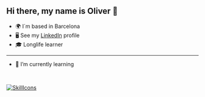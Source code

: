 ## Hi there, my name is Oliver 👋

<!--### Junior Java developer-->

* 🌍 I´m based in Barcelona
* 🖥 See my [LinkedIn](https://www.linkedin.com/in/oliver-garniu/) profile
* 🎓 Longlife learner

<!--
[comment]: <> (* 📫 You can reach me at [oliver.garniu@gmail.com](mailto:oliver.garniu@gmail.com))
-->
__________________________________________________________________________________

* 🌱 I’m currently learning 
</br>

[![SkillIcons](https://skillicons.dev/icons?i=java,idea,vscode,eclipse,git,github,spring,gradle,maven,heroku,hibernate,mysql,mongodb,postgres,postman,docker,discord,md&perline=6)](https://skillicons.dev)


<!--
[![Apple](https://img.shields.io/badge/iOS-999999?style=for-the-badge&logo=apple&logoColor=white&labelColor=101010)]()
[![Swift](https://img.shields.io/badge/Swift-FA7343?style=for-the-badge&logo=swift&logoColor=white&labelColor=101010)]()
[![Xcode](https://img.shields.io/badge/Xcode-1575F9?style=for-the-badge&logo=xcode&logoColor=white&labelColor=101010)]()
</br>
[![Android](https://img.shields.io/badge/Android-3DDC84?style=for-the-badge&logo=android&logoColor=white&labelColor=101010)]()
[![Kotlin](https://img.shields.io/badge/Kotlin-0095D5?style=for-the-badge&logo=kotlin&logoColor=white&labelColor=101010)]()
[![Android_Studio](https://img.shields.io/badge/Android_Studio-3DDC84?style=for-the-badge&logo=android-studio&logoColor=white&labelColor=101010)]()
</br>
[![Python](https://img.shields.io/badge/Python-yellow?style=for-the-badge&logo=python&logoColor=white&labelColor=101010)]()
[![Java](https://img.shields.io/badge/Java-007396?style=for-the-badge&logo=java&logoColor=white&labelColor=101010)]()
[![JavaScript](https://img.shields.io/badge/JavaScript-F7DF1E?style=for-the-badge&logo=javascript&logoColor=white&labelColor=101010)]()
[![AWS](https://img.shields.io/badge/AWS-232F3E?style=for-the-badge&logo=amazon-aws&logoColor=white&labelColor=101010)]()
[![Google_Cloud](https://img.shields.io/badge/Google_Cloud-4285F4?style=for-the-badge&logo=googlecloud&logoColor=white&labelColor=101010)]()
</br>
[![Firebase](https://img.shields.io/badge/Firebase-FFCA28?style=for-the-badge&logo=firebase&logoColor=white&labelColor=101010)]()
[![Node.JS](https://img.shields.io/badge/Node.JS-339933?style=for-the-badge&logo=node.js&logoColor=white&labelColor=101010)]()
[![MongoDB](https://img.shields.io/badge/MongoDB-47A248?style=for-the-badge&logo=mongodb&logoColor=white&labelColor=101010)]()
[![MySQL](https://img.shields.io/badge/MySQL-4479A1?style=for-the-badge&logo=mysql&logoColor=white&labelColor=101010)]()
</br>



[![SkillIcons](https://skillicons.dev/icons?i=java,idea,vscode,eclipse,git,github,spring,gradle,maven,heroku,hibernate,mysql,mongodb,postgres,postman,docker,discord,md&perline=6)](https://skillicons.dev)



![JAVA](https://img.shields.io/badge/-JAVA-e34c26?style=flat&logo=java&logoColor=white)
![mysql](https://user-images.githubusercontent.com/94859820/229576142-051f7d22-dff2-4e79-ad14-032fda0a7089.png)
![mongodb](https://user-images.githubusercontent.com/94859820/229576182-80f1e35f-6d80-44dd-b242-44319e440c8d.png)
![sql](https://user-images.githubusercontent.com/94859820/229576207-d5bc6ca3-b6c2-4af0-a998-01a01fb5ca3b.png)
-->
